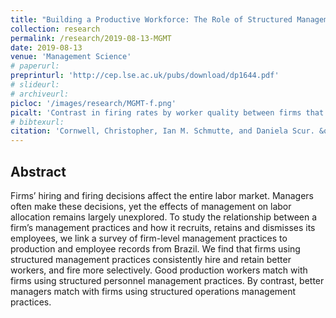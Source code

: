 ```yaml
---
title: "Building a Productive Workforce: The Role of Structured Management Practices"
collection: research
permalink: /research/2019-08-13-MGMT
date: 2019-08-13
venue: 'Management Science'
# paperurl: 
preprinturl: 'http://cep.lse.ac.uk/pubs/download/dp1644.pdf'
# slideurl: 
# archiveurl: 
picloc: '/images/research/MGMT-f.png'
picalt: 'Contrast in firing rates by worker quality between firms that use structured management practices and those that do not.' 
# bibtexurl: 
citation: 'Cornwell, Christopher, Ian M. Schmutte, and Daniela Scur. &quot;Building a Productive Workforce: The Role of Structured Management Practices.&quot; CEP Discussion Paper No. 1644, August 2019.'
---
```


## Abstract

Firms’ hiring and firing decisions affect the entire labor market. Managers often make these decisions, yet the effects of management on labor allocation remains largely unexplored. To study the relationship between a firm’s management practices and how it recruits, retains and dismisses its employees, we link a survey of firm-level management practices to production and employee records from Brazil. We find that firms using structured management practices consistently hire and retain better workers, and fire more selectively. Good production workers match with firms using structured personnel management practices. By contrast, better managers match with firms using structured operations management practices.
